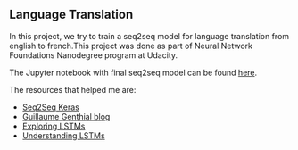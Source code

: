 ## Language Translation

In this project, we try to train a seq2seq model for language translation from english to french.This project was done as part of Neural Network Foundations Nanodegree program at Udacity. 

The Jupyter notebook with final seq2seq model can be found [here](https://github.com/abishekarun/Language-Translation/blob/master/language_translation.ipynb).

The resources that helped me are:

+ [Seq2Seq Keras](https://blog.keras.io/a-ten-minute-introduction-to-sequence-to-sequence-learning-in-keras.html)
+ [Guillaume Genthial blog](https://guillaumegenthial.github.io/sequence-to-sequence.html)
+ [Exploring LSTMs](http://blog.echen.me/2017/05/30/exploring-lstms/)
+ [Understanding LSTMs](http://colah.github.io/posts/2015-08-Understanding-LSTMs/)